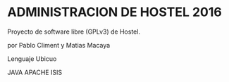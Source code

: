 
ADMINISTRACION DE  HOSTEL  2016
===============================


Proyecto de software libre (GPLv3) de Hostel.

por Pablo Climent y Matias Macaya

Lenguaje Ubicuo

JAVA APACHE ISIS 
